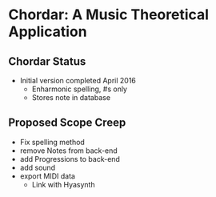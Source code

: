 # Chordar: A Music Theoretical Application

## Chordar Status

  - Initial version completed April 2016
    - Enharmonic spelling, #s only
    - Stores note in database

## Proposed Scope Creep
  - Fix spelling method
  - remove Notes from back-end
  - add Progressions to back-end
  - add sound
  - export MIDI data
    - Link with Hyasynth
